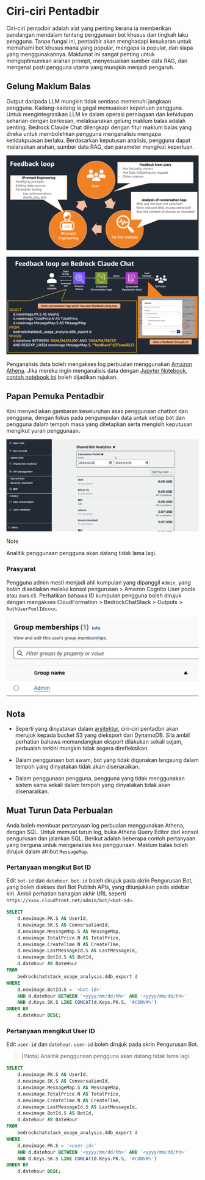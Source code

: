 # Ciri-ciri Pentadbir

Ciri-ciri pentadbir adalah alat yang penting kerana ia memberikan pandangan mendalam tentang penggunaan bot khusus dan tingkah laku pengguna. Tanpa fungsi ini, pentadbir akan menghadapi kesukaran untuk memahami bot khusus mana yang popular, mengapa ia popular, dan siapa yang menggunakannya. Maklumat ini sangat penting untuk mengoptimumkan arahan prompt, menyesuaikan sumber data RAG, dan mengenal pasti pengguna utama yang mungkin menjadi pengaruh.

## Gelung Maklum Balas

Output daripada LLM mungkin tidak sentiasa memenuhi jangkaan pengguna. Kadang-kadang ia gagal memuaskan keperluan pengguna. Untuk mengintegrasikan LLM ke dalam operasi perniagaan dan kehidupan seharian dengan berkesan, melaksanakan gelung maklum balas adalah penting. Bedrock Claude Chat dilengkapi dengan fitur maklum balas yang direka untuk membolehkan pengguna menganalisis mengapa ketidakpuasan berlaku. Berdasarkan keputusan analisis, pengguna dapat melaraskan arahan, sumber data RAG, dan parameter mengikut keperluan.

![](./imgs/feedback_loop.png)

![](./imgs/feedback-using-claude-chat.png)

Penganalisis data boleh mengakses log perbualan menggunakan [Amazon Athena](https://aws.amazon.com/jp/athena/). Jika mereka ingin menganalisis data dengan [Jupyter Notebook](https://jupyter.org/), [contoh notebook ini](../examples/notebooks/feedback_analysis_example.ipynb) boleh dijadikan rujukan.

## Papan Pemuka Pentadbir

Kini menyediakan gambaran keseluruhan asas penggunaan chatbot dan pengguna, dengan fokus pada pengumpulan data untuk setiap bot dan pengguna dalam tempoh masa yang ditetapkan serta mengisih keputusan mengikut yuran penggunaan.

![](./imgs/admin_bot_analytics.png)

> [!Note]
> Analitik penggunaan pengguna akan datang tidak lama lagi.

### Prasyarat

Pengguna admin mesti menjadi ahli kumpulan yang dipanggil `Admin`, yang boleh disediakan melalui konsol pengurusan > Amazon Cognito User pools atau aws cli. Perhatikan bahawa ID kumpulan pengguna boleh dirujuk dengan mengakses CloudFormation > BedrockChatStack > Outputs > `AuthUserPoolIdxxxx`.

![](./imgs/group_membership_admin.png)

## Nota

- Seperti yang dinyatakan dalam [arsitektur](../README.md#architecture), ciri-ciri pentadbir akan merujuk kepada bucket S3 yang dieksport dari DynamoDB. Sila ambil perhatian bahawa memandangkan eksport dilakukan sekali sejam, perbualan terkini mungkin tidak segera direfleksikan.

- Dalam penggunaan bot awam, bot yang tidak digunakan langsung dalam tempoh yang dinyatakan tidak akan disenaraikan.

- Dalam penggunaan pengguna, pengguna yang tidak menggunakan sistem sama sekali dalam tempoh yang dinyatakan tidak akan disenaraikan.

## Muat Turun Data Perbualan

Anda boleh membuat pertanyaan log perbualan menggunakan Athena, dengan SQL. Untuk memuat turun log, buka Athena Query Editor dari konsol pengurusan dan jalankan SQL. Berikut adalah beberapa contoh pertanyaan yang berguna untuk menganalisis kes penggunaan. Maklum balas boleh dirujuk dalam atribut `MessageMap`.

### Pertanyaan mengikut Bot ID

Edit `bot-id` dan `datehour`. `bot-id` boleh dirujuk pada skrin Pengurusan Bot, yang boleh diakses dari Bot Publish APIs, yang ditunjukkan pada sidebar kiri. Ambil perhatian bahagian akhir URL seperti `https://xxxx.cloudfront.net/admin/bot/<bot-id>`.

```sql
SELECT
    d.newimage.PK.S AS UserId,
    d.newimage.SK.S AS ConversationId,
    d.newimage.MessageMap.S AS MessageMap,
    d.newimage.TotalPrice.N AS TotalPrice,
    d.newimage.CreateTime.N AS CreateTime,
    d.newimage.LastMessageId.S AS LastMessageId,
    d.newimage.BotId.S AS BotId,
    d.datehour AS DateHour
FROM
    bedrockchatstack_usage_analysis.ddb_export d
WHERE
    d.newimage.BotId.S = '<bot-id>'
    AND d.datehour BETWEEN '<yyyy/mm/dd/hh>' AND '<yyyy/mm/dd/hh>'
    AND d.Keys.SK.S LIKE CONCAT(d.Keys.PK.S, '#CONV#%')
ORDER BY
    d.datehour DESC;
```

### Pertanyaan mengikut User ID

Edit `user-id` dan `datehour`. `user-id` boleh dirujuk pada skrin Pengurusan Bot.

> [!Nota]
> Analitik penggunaan pengguna akan datang tidak lama lagi.

```sql
SELECT
    d.newimage.PK.S AS UserId,
    d.newimage.SK.S AS ConversationId,
    d.newimage.MessageMap.S AS MessageMap,
    d.newimage.TotalPrice.N AS TotalPrice,
    d.newimage.CreateTime.N AS CreateTime,
    d.newimage.LastMessageId.S AS LastMessageId,
    d.newimage.BotId.S AS BotId,
    d.datehour AS DateHour
FROM
    bedrockchatstack_usage_analysis.ddb_export d
WHERE
    d.newimage.PK.S = '<user-id>'
    AND d.datehour BETWEEN '<yyyy/mm/dd/hh>' AND '<yyyy/mm/dd/hh>'
    AND d.Keys.SK.S LIKE CONCAT(d.Keys.PK.S, '#CONV#%')
ORDER BY
    d.datehour DESC;
```
